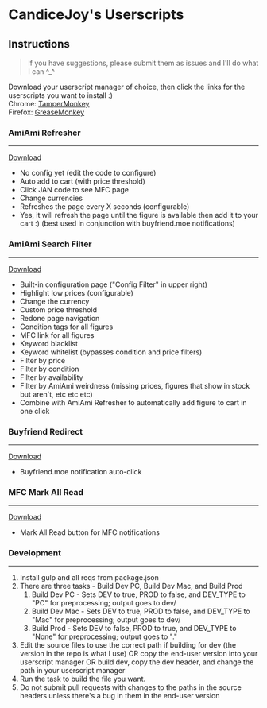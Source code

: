 # CandiceJoy's Userscripts

## Instructions
>If you have suggestions, please submit them as issues and I'll do what I can ^_^

Download your userscript manager of choice, then click the links for the userscripts you want to install :)  
Chrome: [TamperMonkey](https://chrome.google.com/webstore/detail/tampermonkey/dhdgffkkebhmkfjojejmpbldmpobfkfo)  
Firefox: [GreaseMonkey](https://addons.mozilla.org/en-US/firefox/addon/greasemonkey/)

### AmiAmi Refresher

---
[Download](https://cdn.jsdelivr.net/gh/CandiceJoy/CandiceJoy-Userscripts/AmiAmi-Refresher.user.js)  
- No config yet (edit the code to configure)
- Auto add to cart (with price threshold)
- Click JAN code to see MFC page
- Change currencies
- Refreshes the page every X seconds (configurable)
- Yes, it will refresh the page until the figure is available then add it to your cart :)  (best used in conjunction with buyfriend.moe notifications)

### AmiAmi Search Filter  

---  
[Download](https://cdn.jsdelivr.net/gh/CandiceJoy/CandiceJoy-Userscripts/AmiAmi-SearchFilter.user.js)  
- Built-in configuration page ("Config Filter" in upper right)
- Highlight low prices (configurable)
- Change the currency
- Custom price threshold
- Redone page navigation
- Condition tags for all figures
- MFC link for all figures
- Keyword blacklist
- Keyword whitelist (bypasses condition and price filters)
- Filter by price
- Filter by condition
- Filter by availability
- Filter by AmiAmi weirdness (missing prices, figures that show in stock but aren't, etc etc etc)
- Combine with AmiAmi Refresher to automatically add figure to cart in one click

### Buyfriend Redirect

---
[Download](https://cdn.jsdelivr.net/gh/CandiceJoy/CandiceJoy-Userscripts/BuyfriendRedirect.user.js)
- Buyfriend.moe notification auto-click

### MFC Mark All Read

----
[Download](https://cdn.jsdelivr.net/gh/CandiceJoy/CandiceJoy-Userscripts/MFC-MarkAllRead.user.js)
- Mark All Read button for MFC notifications

### Development

----
1. Install gulp and all reqs from package.json
2. There are three tasks - Build Dev PC, Build Dev Mac, and Build Prod
   1. Build Dev PC - Sets DEV to true, PROD to false, and DEV_TYPE to "PC" for preprocessing; output goes to dev/
   2. Build Dev Mac - Sets DEV to true, PROD to false, and DEV_TYPE to "Mac" for preprocessing; output goes to dev/
   3. Build Prod - Sets DEV to false, PROD to true, and DEV_TYPE to "None" for preprocessing; output goes to "."
3. Edit the source files to use the correct path if building for dev (the version in the repo is what I use) OR copy the end-user version into your userscript manager OR build dev, copy the dev header, and change the path in your userscript manager
4. Run the task to build the file you want.
5. Do not submit pull requests with changes to the paths in the source headers unless there's a bug in them in the end-user version